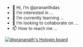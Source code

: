 - 👋 Hi, I’m @prananthdas
- 👀 I’m interested in ...
- 🌱 I’m currently learning ...
- 💞️ I’m looking to collaborate on ...
- 📫 How to reach me ...

<!---
prananthdas/prananthdas is a ✨ special ✨ repository because its `README.md` (this file) appears on your GitHub profile.
You can click the Preview link to take a look at your changes.
--->
[![@prananath's Holopin board](https://holopin.me/prananath)](https://holopin.io/@prananath)

